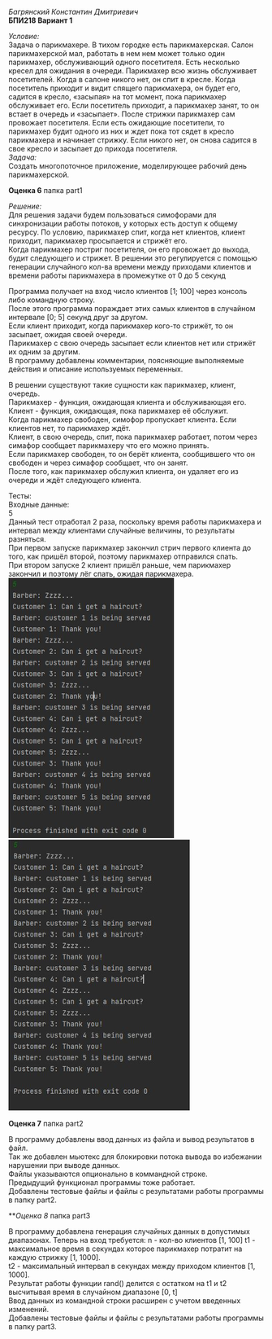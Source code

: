 *Багрянский Константин Дмитриевич*  
**БПИ218 Вариант 1**

*Условие:*  
Задача о парикмахере. В тихом городке есть парикмахерская. Салон парикмахерской мал, работать в нем нем может только один парикмахер, обслуживающий одного посетителя. Есть несколько кресел для ожидания в очереди. Парикмахер всю жизнь обслуживает посетителей. Когда в салоне никого нет, он спит в кресле. Когда посетитель приходит и видит спящего парикмахера, он будет его, садится в кресло, «засыпая» на тот момент, пока парикмахер обслуживает его. Если посетитель приходит, а парикмахер занят, то он
встает в очередь и «засыпает». После стрижки парикмахер сам провожает посетителя. Если есть ожидающие посетители, то парикмахер будит одного из
них и ждет пока тот сядет в кресло парикмахера и начинает стрижку. Если
никого нет, он снова садится в свое кресло и засыпает до прихода посетителя.  
*Задача:*  
Создать многопоточное приложение, моделирующее рабочий день парикмахерской.  

**Оценка 6** папка part1  

*Решение:*  
Для решения задачи будем пользоваться симофорами для синхронизации работы
потоков, у которых есть доступ к общему ресурсу.
По условию, парикмахер спит, когда нет клиентов, клиент приходит, парикмахер просыпается и стрижёт его.  
Когда парикмахер постриг посетителя, он его провожает до выхода, будит следующего и стрижет.
В решении это регулируется с помощью генерации случайного кол-ва времени между приходами клиентов и времени работы парикмахера в промежутке от 0 до 5 секунд   
  
Программа получает на вход число клиентов [1; 100] через консоль либо командную строку.  
После этого программа пораждает этих самых клиентов в случайном интервале [0; 5] секунд друг за другом.   
Если клиент приходит, когда парикмахер кого-то стрижёт, то он засыпает, ожидая своей очереди.  
Парикмахер с свою очередь засыпает если клиентов нет или стрижёт их одним за другим.  
В программу добавлены комментарии, поясняющие выполняемые действия и описание используемых переменных. 

В решении существуют такие сущности как парикмахер, клиент, очередь.  
Парикмахер - функция, ожидающая клиента и обслуживающая его.  
Клиент - функция, ожидающая, пока парикмахер её обслужит.  
Когда парикмахер свободен, симофор пропускает клиента. Если клиентов нет, то парикмахер ждёт.  
Клиент, в свою очередь, спит, пока парикмахер работает, потом через симафор сообщает парикмахеру что его можно принять.  
Если парикмахер свободен, то он берёт клиента, сообщившего что он свободен и через симафор сообщает, что он занят.  
После того, как парикмахер обслужил клиента, он удаляет его из очереди и ждёт следующего клиента.  

Тесты:  
Входные данные:  
5  
Данный тест отработал 2 раза, поскольку время работы парикмахера и интервал между клиентами случайные величины, то результаты разняться.  
При первом запуске парикмахер закончил стрич первого клиента до того, как пришёл второй, поэтому парикмахер отправился спать.  
При втором запуске 2 клиент пришёл раньше, чем парикмахер закончил и поэтому лёг спать, ожидая парикмахера.  
![alt text](part1/test1.jpg)
![alt text](part1/test2.jpg)


 

**Оценка 7** папка part2  

В программу добавлены ввод данных из файла и вывод результатов в файл.  
Так же добавлен мьютекс для блокировки потока вывода во избежании нарушении при выводе данных.  
Файлы указываются опционально в коммандной строке.  
Предыдущий функционал программы тоже работает.  
Добавлены тестовые файлы и файлы с результатами работы программы в папку part2.  

***Оценка 8* папка part3  

В программу добавлена генерация случайных данных в допустимых диапазонах.
Теперь на вход требуется:
n - кол-во клиентов [1, 100]
t1 - максимальное время в секундах которое парикмахер потратит на каждую стрижку [1, 1000].  
t2 - максимальный интервал в секундах между приходом клиентов [1, 1000].  
Результат работы функции rand() делится с остатком на t1 и t2 высчитывая время в случайном диапазоне [0, t]  
Ввод данных из командной строки расширен с учетом введенных изменений.  
Добавлены тестовые файлы и файлы с результатами работы программы в папку part3.  
